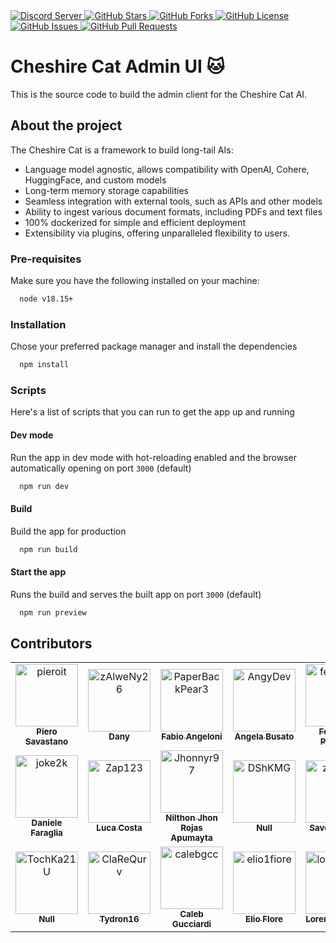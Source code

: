 <a href="https://discord.gg/bHX5sNFCYU">
  <img alt="Discord Server" src="https://img.shields.io/discord/1092359754917089350?logo=discord&style=flat-square">
</a>
<a href="https://github.com/cheshire-cat-ai/admin-vue/stargazers">
  <img alt="GitHub Stars" src="https://img.shields.io/github/stars/cheshire-cat-ai/admin-vue?logo=github&style=flat-square">
</a>
<a href="https://github.com/cheshire-cat-ai/admin-vue/forks">
  <img alt="GitHub Forks" src="https://img.shields.io/github/forks/cheshire-cat-ai/admin-vue?logo=github&style=flat-square">
</a>
<a href="https://github.com/cheshire-cat-ai/admin-vue/blob/main/LICENSE">
  <img alt="GitHub License" src="https://img.shields.io/github/license/cheshire-cat-ai/admin-vue?logo=github&style=flat-square">
</a>
<a href="https://github.com/cheshire-cat-ai/admin-vue/issues">
  <img alt="GitHub Issues" src="https://img.shields.io/github/issues/cheshire-cat-ai/admin-vue?logo=github&style=flat-square">
</a>
<a href="https://github.com/cheshire-cat-ai/admin-vue/pulls">
  <img alt="GitHub Pull Requests" src="https://img.shields.io/github/issues-pr/cheshire-cat-ai/admin-vue?logo=github&style=flat-square">
</a>

# Cheshire Cat Admin UI 🐱

This is the source code to build the admin client for the Cheshire Cat AI.

## About the project

The Cheshire Cat is a framework to build long-tail AIs:

- Language model agnostic, allows compatibility with OpenAI, Cohere, HuggingFace, and custom models
- Long-term memory storage capabilities
- Seamless integration with external tools, such as APIs and other models
- Ability to ingest various document formats, including PDFs and text files
- 100% dockerized for simple and efficient deployment
- Extensibility via plugins, offering unparalleled flexibility to users.

### Pre-requisites

Make sure you have the following installed on your machine:

```bash
  node v18.15+
```

### Installation

Chose your preferred package manager and install the dependencies

```bash
  npm install
```

### Scripts

Here's a list of scripts that you can run to get the app up and running

#### Dev mode

Run the app in dev mode with hot-reloading enabled and the browser automatically opening on port `3000` (default)

```bash
  npm run dev
```

#### Build

Build the app for production

```bash
  npm run build
```

#### Start the app

Runs the build and serves the built app on port `3000` (default)

```bash
  npm run preview
```

## Contributors

<!-- readme: collaborators,contributors,antonioru/- -start -->
<table>
<tr>
    <td align="center">
        <a href="https://github.com/pieroit">
            <img src="https://avatars.githubusercontent.com/u/6328377?v=4" width="100;" alt="pieroit"/>
            <br />
            <sub><b>Piero Savastano</b></sub>
        </a>
    </td>
    <td align="center">
        <a href="https://github.com/zAlweNy26">
            <img src="https://avatars.githubusercontent.com/u/41266342?v=4" width="100;" alt="zAlweNy26"/>
            <br />
            <sub><b>Dany</b></sub>
        </a>
    </td>
    <td align="center">
        <a href="https://github.com/PaperBackPear3">
            <img src="https://avatars.githubusercontent.com/u/44753919?v=4" width="100;" alt="PaperBackPear3"/>
            <br />
            <sub><b>Fabio Angeloni</b></sub>
        </a>
    </td>
    <td align="center">
        <a href="https://github.com/AngyDev">
            <img src="https://avatars.githubusercontent.com/u/44018650?v=4" width="100;" alt="AngyDev"/>
            <br />
            <sub><b>Angela Busato</b></sub>
        </a>
    </td>
    <td align="center">
        <a href="https://github.com/fedestyla">
            <img src="https://avatars.githubusercontent.com/u/6248817?v=4" width="100;" alt="fedestyla"/>
            <br />
            <sub><b>Federico Palmieri</b></sub>
        </a>
    </td>
    <td align="center">
        <a href="https://github.com/EugenioPetulla">
            <img src="https://avatars.githubusercontent.com/u/3589467?v=4" width="100;" alt="EugenioPetulla"/>
            <br />
            <sub><b>Eugenio Petullà</b></sub>
        </a>
    </td></tr>
<tr>
    <td align="center">
        <a href="https://github.com/joke2k">
            <img src="https://avatars.githubusercontent.com/u/359076?v=4" width="100;" alt="joke2k"/>
            <br />
            <sub><b>Daniele Faraglia</b></sub>
        </a>
    </td>
    <td align="center">
        <a href="https://github.com/Zap123">
            <img src="https://avatars.githubusercontent.com/u/1328102?v=4" width="100;" alt="Zap123"/>
            <br />
            <sub><b>Luca Costa</b></sub>
        </a>
    </td>
    <td align="center">
        <a href="https://github.com/Jhonnyr97">
            <img src="https://avatars.githubusercontent.com/u/42291959?v=4" width="100;" alt="Jhonnyr97"/>
            <br />
            <sub><b>Nilthon Jhon Rojas Apumayta</b></sub>
        </a>
    </td>
    <td align="center">
        <a href="https://github.com/DShKMG">
            <img src="https://avatars.githubusercontent.com/u/73855386?v=4" width="100;" alt="DShKMG"/>
            <br />
            <sub><b>Null</b></sub>
        </a>
    </td>
    <td align="center">
        <a href="https://github.com/zioproto">
            <img src="https://avatars.githubusercontent.com/u/789701?v=4" width="100;" alt="zioproto"/>
            <br />
            <sub><b>Saverio Proto</b></sub>
        </a>
    </td>
    <td align="center">
        <a href="https://github.com/Steve707-AE">
            <img src="https://avatars.githubusercontent.com/u/72551650?v=4" width="100;" alt="Steve707-AE"/>
            <br />
            <sub><b>Null</b></sub>
        </a>
    </td></tr>
<tr>
    <td align="center">
        <a href="https://github.com/TochKa21U">
            <img src="https://avatars.githubusercontent.com/u/132001957?v=4" width="100;" alt="TochKa21U"/>
            <br />
            <sub><b>Null</b></sub>
        </a>
    </td>
    <td align="center">
        <a href="https://github.com/ClaReQurv">
            <img src="https://avatars.githubusercontent.com/u/114885071?v=4" width="100;" alt="ClaReQurv"/>
            <br />
            <sub><b>Tydron16</b></sub>
        </a>
    </td>
    <td align="center">
        <a href="https://github.com/calebgcc">
            <img src="https://avatars.githubusercontent.com/u/49289653?v=4" width="100;" alt="calebgcc"/>
            <br />
            <sub><b>Caleb Gucciardi</b></sub>
        </a>
    </td>
    <td align="center">
        <a href="https://github.com/elio1fiore">
            <img src="https://avatars.githubusercontent.com/u/54111358?v=4" width="100;" alt="elio1fiore"/>
            <br />
            <sub><b>Elio FIore</b></sub>
        </a>
    </td>
    <td align="center">
        <a href="https://github.com/lorenzopalloni">
            <img src="https://avatars.githubusercontent.com/u/43707531?v=4" width="100;" alt="lorenzopalloni"/>
            <br />
            <sub><b>Lorenzo Palloni</b></sub>
        </a>
    </td>
    <td align="center">
        <a href="https://github.com/salvog7">
            <img src="https://avatars.githubusercontent.com/u/126958773?v=4" width="100;" alt="salvog7"/>
            <br />
            <sub><b>Salvatore</b></sub>
        </a>
    </td></tr>
</table>
<!-- readme: collaborators,contributors,antonioru/- -end -->